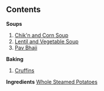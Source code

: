 ## Contents

**Soups**
1. [Chik'n and Corn Soup](/soups/chikn-and-corn-soup.md)
2. [Lentil and Vegetable Soup](/soups/veggie-lentil-soup.md)
3. [Pav Bhaji](/soups/pav-bhaji.md)

**Baking**
1. [Cruffins](/baking/cruffins.md)

**Ingredients**
[Whole Steamed Potatoes](/ingredients/whole-steamed-potatoes.md)

